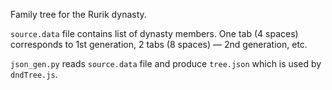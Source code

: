 Family tree for the Rurik dynasty.

```source.data``` file contains list of dynasty members. One tab (4 spaces) corresponds to 1st generation, 2 tabs (8 spaces) — 2nd generation, etc.

```json_gen.py``` reads ```source.data``` file and produce ```tree.json``` which is used by ```dndTree.js```.
